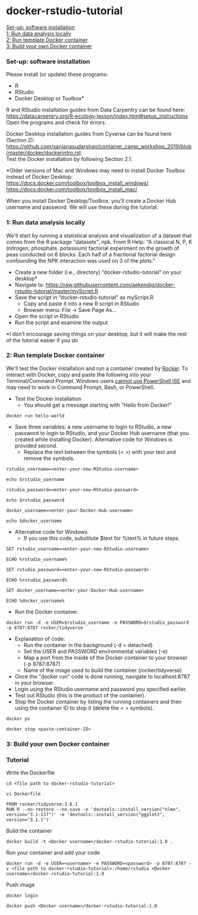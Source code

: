# docker-rstudio-tutorial

[Set-up: software installation](#setup)  
[1: Run data analysis locally](#local)  
[2: Run template Docker container](#template)  
[3: Build your own Docker container](#build)
 
### Set-up: software installation <a name="setup"></a>

Please install (or update) these programs:  
* R  
* RStudio  
* Docker Desktop or Toolbox*  

R and RStudio installation guides from Data Carpentry can be found here: https://datacarpentry.org/R-ecology-lesson/index.html#setup_instructions  
Open the programs and check for errors.  

Docker Desktop installation guides from Cyverse can be found here (Section 2): https://github.com/sanjanasudarshan/container_camp_workshop_2019/blob/master/docker/dockerintro.rst  
Test the Docker installation by following Section 2.1.  

*Older versions of Mac and Windows may need to install Docker Toolbox instead of Docker Desktop:  
https://docs.docker.com/toolbox/toolbox_install_windows/  
https://docs.docker.com/toolbox/toolbox_install_mac/  
 
When you install Docker Desktop/Toolbox, you’ll create a Docker Hub username and password. We will use these during the tutorial.

### 1: Run data analysis locally <a name="local"></a>

We'll start by running a statistical analysis and visualization of a dataset that comes from the R package "datasets", npk. From R Help: "A classical N, P, K (nitrogen, phosphate, potassium) factorial experiment on the growth of peas conducted on 6 blocks. Each half of a fractional factorial design confounding the NPK interaction was used on 3 of the plots."  
  
* Create a new folder (i.e., directory) “docker-rstudio-tutorial” on your desktop*
* Navigate to: https://raw.githubusercontent.com/aekendig/docker-rstudio-tutorial/master/myScript.R
* Save the script in “docker-rstudio-tutorial” as myScript.R  
    - Copy and paste it into a new R script in RStudio  
    - Browser menu: File -> Save Page As…  
* Open the script in RStudio
* Run the script and examine the output

*I don’t encourage saving things on your desktop, but it will make the rest of the tutorial easier if you do 


### 2: Run template Docker container <a name="template"></a>

We'll test the Docker installation and run a container created by [Rocker](https://www.rocker-project.org/). To interact with Docker, copy and paste the following into your Terminal/Command Prompt. Windows users [cannot use PowerShell ISE](https://docs.docker.com/docker-for-windows/) and may need to work in Command Prompt, Bash, or PowerShell. 

* Test the Docker installation
    - You should get a message starting with "Hello from Docker!"  
```
docker run hello-world
```
* Save three variables: a new username to login to RStudio, a new password to login to RStudio, and your Docker Hub username (that you created while installing Docker). Alternative code for Windows is provided second.
    - Replace the text between the symbols (< >) with your text and remove the symbols.   
```
rstudio_username=<enter-your-new-RStudio-username>
```
```
echo $rstudio_username
```
````
rstudio_password=<enter-your-new-RStudio-password>
````
```
echo $rstudio_password
```
````
docker_username=<enter-your-Docker-Hub-username>
````
```
echo $docker_username
```

* Alternative code for Windows.  
    - If you use this code, substitute $text for %text% in future steps.
```
SET rstudio_username=<enter-your-new-RStudio-username>
```
```
ECHO %rstudio_username%
```
````
SET rstudio_password=<enter-your-new-RStudio-password>
````
```
ECHO %rstudio_password%
```
````
SET docker_username=<enter-your-Docker-Hub-username>
````
```
ECHO %docker_username%
```
 
* Run the Docker container. 
```
docker run -d -e USER=$rstudio_username -e PASSWORD=$rstudio_password -p 8787:8787 rocker/tidyverse
```
* Explanation of code:    
    - Run the container in the background (-d = detached)
    - Set the USER and PASSWORD environmental variables (-e)
    - Map a port from the inside of the Docker container to your browser (-p 8787:8787)
    - Name of the image used to build the container (rocker/tidyverse)
* Once the "docker run" code is done running, navigate to localhost:8787 in your browser.
* Login using the RStudio username and password you specified earlier.
* Test out RStudio (this is the product of the container).
* Stop the Docker container by listing the running containers and then using the container ID to stop it (delete the < > symbols).  
```
docker ps
```
```
docker stop <paste-container-ID>
```

### 3: Build your own Docker container <a name="build"></a>

### Tutorial 


Write the Dockerfile
```
cd <file path to docker-rstudio-tutorial>
```
```
vi Dockerfile
```
```
FROM rocker/tidyverse:3.6.1
RUN R --no-restore --no-save -e 'devtools::install_version("nlme", version="3.1-137")' -e 'devtools::install_version("ggplot2", version="3.1.1")'
```
Build the container
```
docker build -t <Docker username>/docker-rstudio-tutorial:1.0 .
```
Run your container and add your code
```
docker run -d -e USER=<username> -e PASSWORD=<password> -p 8787:8787 -v <file path to docker-rstudio-tutorial>:/home/rstudio <Docker username>/docker-rstudio-tutorial:1.0
```
Push image
```
docker login
```
```
docker push <Docker username>/docker-rstudio-tutorial:1.0
```

